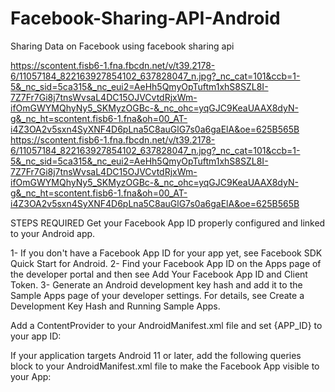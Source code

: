 # Facebook-Sharing-API-Android
Sharing Data on Facebook using facebook sharing api

https://scontent.fisb6-1.fna.fbcdn.net/v/t39.2178-6/11057184_822163927854102_637828047_n.jpg?_nc_cat=101&ccb=1-5&_nc_sid=5ca315&_nc_eui2=AeHh5QmyOpTuftm1xhS8SZL8I-7Z7Fr7Gi8j7tnsWvsaL4DC15OJVCvtdRjxWm-ifOmGWYMQhyNy5_SKMyzOGBc-&_nc_ohc=yqGJC9KeaUAAX8dyN-g&_nc_ht=scontent.fisb6-1.fna&oh=00_AT-i4Z3OA2v5sxn4SyXNF4D6pLna5C8auGlG7s0a6gaElA&oe=625B565B
https://scontent.fisb6-1.fna.fbcdn.net/v/t39.2178-6/11057184_822163927854102_637828047_n.jpg?_nc_cat=101&ccb=1-5&_nc_sid=5ca315&_nc_eui2=AeHh5QmyOpTuftm1xhS8SZL8I-7Z7Fr7Gi8j7tnsWvsaL4DC15OJVCvtdRjxWm-ifOmGWYMQhyNy5_SKMyzOGBc-&_nc_ohc=yqGJC9KeaUAAX8dyN-g&_nc_ht=scontent.fisb6-1.fna&oh=00_AT-i4Z3OA2v5sxn4SyXNF4D6pLna5C8auGlG7s0a6gaElA&oe=625B565B


STEPS REQUIRED
Get your Facebook App ID properly configured and linked to your Android app.

1- If you don't have a Facebook App ID for your app yet, see Facebook SDK Quick Start for Android.
2- Find your Facebook App ID on the Apps page of the developer portal and then see Add Your Facebook App ID and Client Token.
3- Generate an Android development key hash and add it to the Sample Apps page of your developer settings. For details, see Create a Development Key Hash and Running Sample Apps.

Add a ContentProvider to your AndroidManifest.xml file and set {APP_ID} to your app ID:

<provider android:authorities="com.facebook.app.FacebookContentProvider{APP_ID}"
android:name="com.facebook.FacebookContentProvider"
android:exported="true"/>

If your application targets Android 11 or later, add the following queries block to your AndroidManifest.xml file to make the Facebook App visible to your App:

<queries>
<provider android:authorities="com.facebook.katana.provider.PlatformProvider" /> 
</queries>
